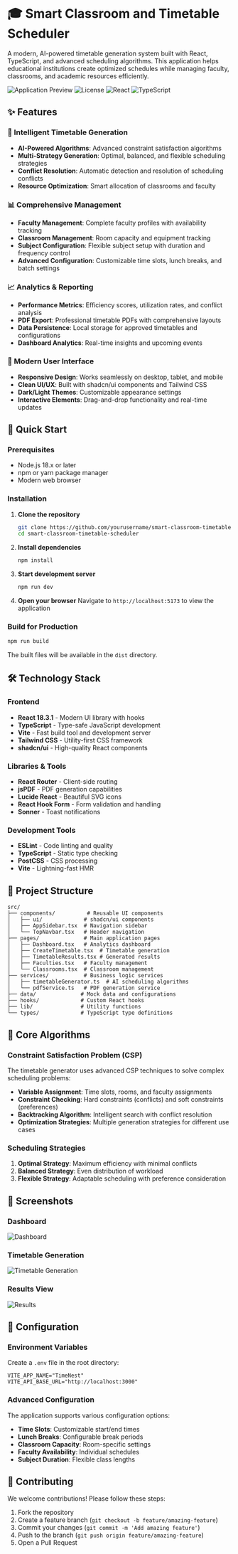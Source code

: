 # 🎓 Smart Classroom and Timetable Scheduler

A modern, AI-powered timetable generation system built with React, TypeScript, and advanced scheduling algorithms. This application helps educational institutions create optimized schedules while managing faculty, classrooms, and academic resources efficiently.

![Application Preview](https://img.shields.io/badge/Status-Active-brightgreen)
![License](https://img.shields.io/badge/License-MIT-blue)
![React](https://img.shields.io/badge/React-18.3.1-blue)
![TypeScript](https://img.shields.io/badge/TypeScript-Latest-blue)

## ✨ Features

### 🤖 Intelligent Timetable Generation

- **AI-Powered Algorithms**: Advanced constraint satisfaction algorithms
- **Multi-Strategy Generation**: Optimal, balanced, and flexible scheduling strategies
- **Conflict Resolution**: Automatic detection and resolution of scheduling conflicts
- **Resource Optimization**: Smart allocation of classrooms and faculty

### 📊 Comprehensive Management

- **Faculty Management**: Complete faculty profiles with availability tracking
- **Classroom Management**: Room capacity and equipment tracking
- **Subject Configuration**: Flexible subject setup with duration and frequency control
- **Advanced Configuration**: Customizable time slots, lunch breaks, and batch settings

### 📈 Analytics & Reporting

- **Performance Metrics**: Efficiency scores, utilization rates, and conflict analysis
- **PDF Export**: Professional timetable PDFs with comprehensive layouts
- **Data Persistence**: Local storage for approved timetables and configurations
- **Dashboard Analytics**: Real-time insights and upcoming events

### 🎨 Modern User Interface

- **Responsive Design**: Works seamlessly on desktop, tablet, and mobile
- **Clean UI/UX**: Built with shadcn/ui components and Tailwind CSS
- **Dark/Light Themes**: Customizable appearance settings
- **Interactive Elements**: Drag-and-drop functionality and real-time updates

## 🚀 Quick Start

### Prerequisites

- Node.js 18.x or later
- npm or yarn package manager
- Modern web browser

### Installation

1. **Clone the repository**

   ```bash
   git clone https://github.com/yourusername/smart-classroom-timetable-scheduler.git
   cd smart-classroom-timetable-scheduler
   ```

2. **Install dependencies**

   ```bash
   npm install
   ```

3. **Start development server**

   ```bash
   npm run dev
   ```

4. **Open your browser**
   Navigate to `http://localhost:5173` to view the application

### Build for Production

```bash
npm run build
```

The built files will be available in the `dist` directory.

## 🛠️ Technology Stack

### Frontend

- **React 18.3.1** - Modern UI library with hooks
- **TypeScript** - Type-safe JavaScript development
- **Vite** - Fast build tool and development server
- **Tailwind CSS** - Utility-first CSS framework
- **shadcn/ui** - High-quality React components

### Libraries & Tools

- **React Router** - Client-side routing
- **jsPDF** - PDF generation capabilities
- **Lucide React** - Beautiful SVG icons
- **React Hook Form** - Form validation and handling
- **Sonner** - Toast notifications

### Development Tools

- **ESLint** - Code linting and quality
- **TypeScript** - Static type checking
- **PostCSS** - CSS processing
- **Vite** - Lightning-fast HMR

## 📁 Project Structure

```
src/
├── components/          # Reusable UI components
│   ├── ui/             # shadcn/ui components
│   ├── AppSidebar.tsx  # Navigation sidebar
│   └── TopNavbar.tsx   # Header navigation
├── pages/              # Main application pages
│   ├── Dashboard.tsx   # Analytics dashboard
│   ├── CreateTimetable.tsx  # Timetable generation
│   ├── TimetableResults.tsx # Generated results
│   ├── Faculties.tsx   # Faculty management
│   └── Classrooms.tsx  # Classroom management
├── services/           # Business logic services
│   ├── timetableGenerator.ts  # AI scheduling algorithms
│   └── pdfService.ts   # PDF generation service
├── data/              # Mock data and configurations
├── hooks/             # Custom React hooks
├── lib/               # Utility functions
└── types/             # TypeScript type definitions
```

## 🎯 Core Algorithms

### Constraint Satisfaction Problem (CSP)

The timetable generator uses advanced CSP techniques to solve complex scheduling problems:

- **Variable Assignment**: Time slots, rooms, and faculty assignments
- **Constraint Checking**: Hard constraints (conflicts) and soft constraints (preferences)
- **Backtracking Algorithm**: Intelligent search with conflict resolution
- **Optimization Strategies**: Multiple generation strategies for different use cases

### Scheduling Strategies

1. **Optimal Strategy**: Maximum efficiency with minimal conflicts
2. **Balanced Strategy**: Even distribution of workload
3. **Flexible Strategy**: Adaptable scheduling with preference consideration

## 📸 Screenshots

### Dashboard

![Dashboard](https://via.placeholder.com/800x400?text=Dashboard+Preview)

### Timetable Generation

![Timetable Generation](https://via.placeholder.com/800x400?text=Timetable+Generation)

### Results View

![Results](https://via.placeholder.com/800x400?text=Results+View)

## 🔧 Configuration

### Environment Variables

Create a `.env` file in the root directory:

```env
VITE_APP_NAME="TimeNest"
VITE_API_BASE_URL="http://localhost:3000"
```

### Advanced Configuration

The application supports various configuration options:

- **Time Slots**: Customizable start/end times
- **Lunch Breaks**: Configurable break periods
- **Classroom Capacity**: Room-specific settings
- **Faculty Availability**: Individual schedules
- **Subject Duration**: Flexible class lengths

## 🤝 Contributing

We welcome contributions! Please follow these steps:

1. Fork the repository
2. Create a feature branch (`git checkout -b feature/amazing-feature`)
3. Commit your changes (`git commit -m 'Add amazing feature'`)
4. Push to the branch (`git push origin feature/amazing-feature`)
5. Open a Pull Request

